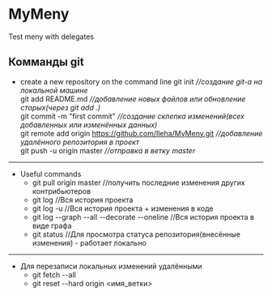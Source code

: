 # MyMeny
Test meny with delegates
## Комманды git
* create a new repository on the command line
    git init _//создание git-a на локальной машине_  
    git add README.md _//добавление новых файлов или обновление старых(через git add .)_  
    git commit -m "first commit" _//создание склепка изменений(всех добавленных или изменённых данных)_  
    git remote add origin https://github.com/Ileha/MyMeny.git _//добавление удалённого репозитория в проект_  
    git push -u origin master _//отправка в ветку master_  
* * *
* Useful commands
    - git pull origin master //получить последние изменения других контрибьютеров
    - git log //Вся история проекта
    - git log -u //Вся история проекта + изменения в коде
    - git log --graph --all --decorate --oneline //Вся история проекта в виде графа
    - git status //Для просмотра статуса репозитория(внесённые изменения) - работает локально
* * *
* Для перезаписи локальных изменений удалёнными
    - git fetch --all
    - git reset --hard origin <имя_ветки>
